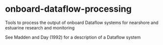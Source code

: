 onboard-dataflow-processing
===========================

Tools to process the output of onboard Dataflow systems for nearshore and estuarine research and monitoring

See Madden and Day (1992) for a description of a Dataflow system
